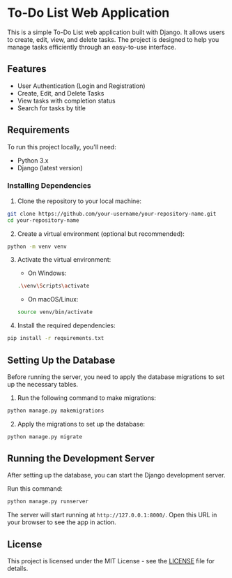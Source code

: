 # To-Do List Web Application

This is a simple To-Do List web application built with Django. It allows users to create, edit, view, and delete tasks. The project is designed to help you manage tasks efficiently through an easy-to-use interface.

## Features

- User Authentication (Login and Registration)
- Create, Edit, and Delete Tasks
- View tasks with completion status
- Search for tasks by title

## Requirements

To run this project locally, you'll need:

- Python 3.x
- Django (latest version)

### Installing Dependencies

1. Clone the repository to your local machine:

```bash
git clone https://github.com/your-username/your-repository-name.git
cd your-repository-name
```

2. Create a virtual environment (optional but recommended):

```bash
python -m venv venv
```

3. Activate the virtual environment:

   - On Windows:

   ```bash
   .\venv\Scripts\activate
   ```

   - On macOS/Linux:

   ```bash
   source venv/bin/activate
   ```

4. Install the required dependencies:

```bash
pip install -r requirements.txt
```

## Setting Up the Database

Before running the server, you need to apply the database migrations to set up the necessary tables.

1. Run the following command to make migrations:

```bash
python manage.py makemigrations
```

2. Apply the migrations to set up the database:

```bash
python manage.py migrate
```

## Running the Development Server

After setting up the database, you can start the Django development server.

Run this command:

```bash
python manage.py runserver
```

The server will start running at `http://127.0.0.1:8000/`. Open this URL in your browser to see the app in action.

## License

This project is licensed under the MIT License - see the [LICENSE](LICENSE) file for details.
